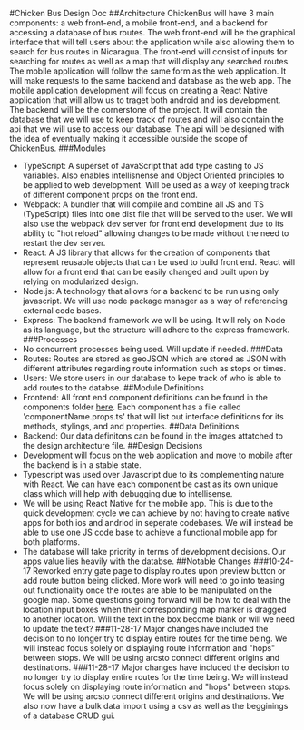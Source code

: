 #Chicken Bus Design Doc
##Architecture
ChickenBus will have 3 main components: a web front-end, a mobile front-end, and a backend for accessing a database of bus routes. The web front-end will be the graphical interface that will tell users about the application while also allowing them to search for bus routes in Nicaragua. The front-end will consist of inputs for searching for routes as well as a map that will display any searched routes.
The mobile application will follow the same form as the web application. It will make requests to the same backend and database as the web app. The mobile application development will focus on creating a React Native application that will allow us to traget both android and ios development.
The backend will be the cornerstone of the project. It will contain the database that we will use to keep track of routes and will also contain the api that we will use to access our database. The api will be designed with the idea of eventually making it accessible outside the scope of ChickenBus.
###Modules
- TypeScript: A superset of JavaScript that add type casting to JS variables. Also enables intellisnense and Object Oriented principles to be applied to web development. Will be used as a way of keeping track of different component props on the front end.
- Webpack: A bundler that will compile and combine all JS and TS (TypeScript) files into one dist file that will be served to the user. We will also use the webpack dev server for front end development due to its ability to "hot reload" allowing changes to be made without the need to restart the dev server.
- React: A JS library that allows for the creation of components that represent reusable objects that can be used to build front end. React will allow for a front end that can be easily changed and built upon by relying on modularized design.
- Node.js: A technology that allows for a backend to be run using only javascript. We will use node package manager as a way of referencing external code bases.
- Express: The backend framework we will be using. It will rely on Node as its language, but the structure will adhere to the express framework.
###Processes
- No concurrent processes being used. Will update if needed.
###Data
- Routes: Routes are stored as geoJSON which are stored as JSON with different attributes regarding route information such as stops or times.
- Users: We store users in our database to kepe track of who is able to add routes to the databse.
##Module Definitions
- Frontend: All front end component definitions can be found in the components folder [here](https://github.com/KyleMartin95/ChickenBus-Frontend/tree/master/src/components). Each component has a file called 'componentName.props.ts' that will list out interface definitions for its methods, stylings, and and properties.
##Data Definitions
- Backend: Our data definitons can be found in the images attatched to the design architecture file.
##Design Decisions
- Development will focus on the web application and move to mobile after the backend is in a stable state.
- Typescript was used over Javascript due to its complementing nature with React. We can have each component be cast as its own unique class which will help with debugging due to intellisense.
- We will be using React Native for the mobile app. This is due to the quick development cycle we can achieve by not having to create native apps for both ios and andriod in seperate codebases. We will instead be able to use one JS code base to achieve a functional mobile app for both platforms.
- The database will take priority in terms of development decisions. Our apps value lies heavily with the databse.
##Notable Changes
###10-24-17
Reworked entry gate page to display routes upon preview button or add route button being clicked. More work will need to go into teasing out functionality once the routes are able to be manipulated on the google map. Some questions going forward will be how to deal with the location input boxes when their corresponding map marker is dragged to another location. Will the text in the box become blank or will we need to update the text?
###11-28-17
Major changes have included the decision to no longer try to display entire routes for the time being. We will instead focus solely on displaying route information and "hops" between stops. We will be using arcsto connect different origins and destinations.
###11-28-17
Major changes have included the decision to no longer try to display entire routes for the time being. We will instead focus solely on displaying route information and "hops" between stops. We will be using arcsto connect different origins and destinations. We also now have a bulk data import using a csv as well as the begginings of a database CRUD gui.
